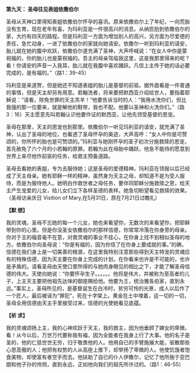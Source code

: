 **第九天： 圣母往见表姐依撒伯尔**

圣母从天神口里得知表姐依撒伯尔怀孕的喜讯。原来依撒伯尔上了年纪，一向荒胎没有生育，现在老年有喜，为玛利亚是一件很高兴的消息。从纳匝肋到依撒伯尔的家，大约有四天的路程。但是玛利亚一方面为增加别人的高兴，另方面为尽爱德的责任，急忙动身，一进了依撒伯尔的家就向她请安。依撒尔一听到玛利亚的请安，胎儿就在她的腹中欢跃，依撒伯尔遂充满了圣神，大声呼喊说：“在女人中你是蒙祝福的，你的胎儿也是蒙祝福的。吾主的母亲驾临我这里，这是我那里得来的呢？看！你请安的声音一入我耳，胎儿就在我腹中喜欢踊跃。凡信上主传于她的话必要完成的，是有福的。”（路1：39-45）

玛利亚是来道贺，但是她还不知道表姐的胎儿是基督的前驱。据外面看是一件普通的事情，但是天主却另有用意。若翰洗者，将来要把默西亚介绍给世人，要指着耶稣说：“请看，除免世罪的天主羔羊！”他要告诉当时的人：“我用水洗你们，但比我强的那一位要来，就是解他的鞋带，我也不配。他要以圣神和火洗你们。”（路3：16）天主愿意先叫若翰认识他要作证的默西亚，让他先领受基督的恩宠。

圣母在那里，天主的恩宠也到那里。依撒伯尔一听见玛利亚的请安，就充满了圣神，认出了圣母的地位，也看透了圣母怀孕的奥迹，大声高呼：“女人中你是可赞颂的，你所怀的胎也是可赞颂的。”玛利亚与她刚怀孕的圣子初次分施救赎的恩宠，首先赦免了六个月的小若翰的原罪。若翰为此在母胎中踊跃，他急不能待的愿意到世界上来尽他作前驱的任务，给救主预备道路。

圣母去看她的表姐，专为去服侍她；这是圣母的爱德精神。玛利亚在领报以后已经成了天主母亲。她有耶稣一样的精神，虽然身为天主之母，却知道不是为受人服侍，而是为服侍他人。她明白作救世者之母任务，要伴同耶稣分施救赎之恩，给天主产生宠爱的儿女，给儿女们立下各样圣德的表样。她急切盼望看见救赎的效果。（圣母访亲庆日 Visition of Mary,在5月31日，原在7月21日过瞻礼）

**【默 想】**

我的灵魂，圣母不忘她的每一个儿女，她也来看望你，无数次的来看望你，把耶稣带到你的心里。但是你没圣女依撒伯尔的那样信德，你常常冷落在你身旁的母亲。你对于主的福音毫不在意，对救灵魂的事业不挂心，在你身上找不到相似圣母的地方。依撒伯尔向圣母说：“你是有福的，因为你信了在你身上要成就的事。”的确，信德在我们身上是一切美善的根源，在这里我特别注意那些得到天主特宠的灵魂应有的特殊信德，因为天主要在你身上完成的计划，在你看来也许是不可能的，也许是矛盾的。请看圣母由天使口里所得的与她肉身眼见的相比之下，才能了解圣母信德的伟大。天使向她说：“你要怀孕生子。。。。。。他将是伟大，并被称为至高者的儿子，上主天主要把他祖先达味的御座赐给他。他要为王，统治雅各伯家，直到永远。”事实上，圣母所见的，是基督诞生在白冷时，贫穷可怜的光景，成人以后作了一个匠人，最后被诬为“罪犯”，死在十字架上。黄金在土中埋着，这一切的一切，圣母全用信德由天主手里接受过来，信德的光使她看见底蕴。

**【祈 求】**

我的灵魂颂扬上主，我的心神欢跃于天主，我的救主，因为他垂顾了婢女的卑微。看！从今以后，万世万代要称我有福，因为全能者在我身上行了大事。他的名子是圣的，他的仁慈世世无穷，归于敬畏他的人。他用自已的手臂施展大能，驱散那些心思高傲的人；他把有权势的人从高座上推下，却举扬了卑微的人。他使饥饿者饱食美物，却使富有者空手而去。他扶助了自已的仆人伊撒尔，记忆了他所施于亚巴朗和他子孙的怜悯，直到永远，正如他向我们的祖先所许过的。（路1：46-55）